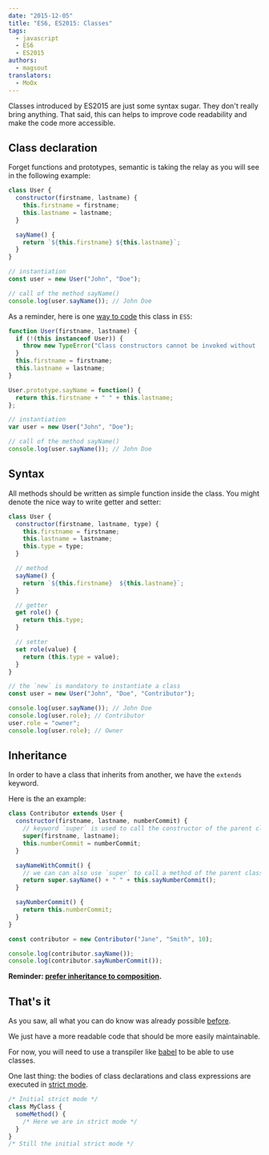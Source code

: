```yaml
---
date: "2015-12-05"
title: "ES6, ES2015: Classes"
tags:
  - javascript
  - ES6
  - ES2015
authors:
  - magsout
translators:
  - MoOx
---
```


Classes introduced by ES2015 are just some syntax sugar. They don't really bring
anything. That said, this can helps to improve code readability and make the
code more accessible.

## Class declaration

Forget functions and prototypes, semantic is taking the relay as you will see in
the following example:

```js
class User {
  constructor(firstname, lastname) {
    this.firstname = firstname;
    this.lastname = lastname;
  }

  sayName() {
    return `${this.firstname} ${this.lastname}`;
  }
}

// instantiation
const user = new User("John", "Doe");

// call of the method sayName()
console.log(user.sayName()); // John Doe
```

As a reminder, here is one
[way to code](https://gist.github.com/magsout/a876b2fa8240a987e523) this class
in `ES5`:

```js
function User(firstname, lastname) {
  if (!(this instanceof User)) {
    throw new TypeError("Class constructors cannot be invoked without 'new'");
  }
  this.firstname = firstname;
  this.lastname = lastname;
}

User.prototype.sayName = function() {
  return this.firstname + " " + this.lastname;
};

// instantiation
var user = new User("John", "Doe");

// call of the method sayName()
console.log(user.sayName()); // John Doe
```

## Syntax

All methods should be written as simple function inside the class. You might
denote the nice way to write getter and setter:

```js
class User {
  constructor(firstname, lastname, type) {
    this.firstname = firstname;
    this.lastname = lastname;
    this.type = type;
  }

  // method
  sayName() {
    return `${this.firstname}  ${this.lastname}`;
  }

  // getter
  get role() {
    return this.type;
  }

  // setter
  set role(value) {
    return (this.type = value);
  }
}

// the `new` is mandatory to instantiate a class
const user = new User("John", "Doe", "Contributor");

console.log(user.sayName()); // John Doe
console.log(user.role); // Contributor
user.role = "owner";
console.log(user.role); // Owner
```

## Inheritance

In order to have a class that inherits from another, we have the `extends`
keyword.

Here is the an example:

```js
class Contributor extends User {
  constructor(firstname, lastname, numberCommit) {
    // keyword `super` is used to call the constructor of the parent class
    super(firstname, lastname);
    this.numberCommit = numberCommit;
  }

  sayNameWithCommit() {
    // we can can also use `super` to call a method of the parent class
    return super.sayName() + " " + this.sayNumberCommit();
  }

  sayNumberCommit() {
    return this.numberCommit;
  }
}

const contributor = new Contributor("Jane", "Smith", 10);

console.log(contributor.sayName());
console.log(contributor.sayNumberCommit());
```

**Reminder:
[prefer inheritance to composition](https://www.youtube.com/watch?v=wfMtDGfHWpA).**

## That's it

As you saw, all what you can do know was already possible
[before](https://gist.github.com/bloodyowl/7edc9c973d2236ed17e1).

We just have a more readable code that should be more easily maintainable.

For now, you will need to use a transpiler like [babel](https://babeljs.io/) to
be able to use classes.

One last thing: the bodies of class declarations and class expressions are
executed in
[strict mode](https://developer.mozilla.org/en/docs/Web/JavaScript/Reference/Strict_mode).

```js
/* Initial strict mode */
class MyClass {
  someMethod() {
    /* Here we are in strict mode */
  }
}
/* Still the initial strict mode */
```
